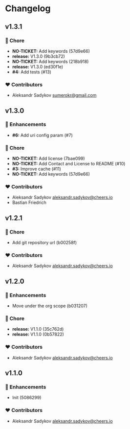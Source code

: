# Changelog


## v1.3.1


### 🏡 Chore

  - **NO-TICKET:** Add keywords (57d9e66)
  - **release:** V1.3.0 (9b3cb72)
  - **NO-TICKET:** Add keywords (218b918)
  - **release:** V1.3.0 (ed30f1e)
  - **#4:** Add tests (#13)

### ❤️  Contributors

- Aleksandr Sadykov <sumerokr@gmail.com>

## v1.3.0


### 🚀 Enhancements

  - **#6:** Add uri config param (#7)

### 🏡 Chore

  - **NO-TICKET:** Add license (7bae099)
  - **NO-TICKET:** Add Contact and License to README (#10)
  - **#3:** Improve cache (#11)
  - **NO-TICKET:** Add keywords (57d9e66)

### ❤️  Contributors

- Aleksandr Sadykov <aleksandr.sadykov@cheers.io>
- Bastian Friedrich

## v1.2.1


### 🏡 Chore

  - Add git repository url (b00258f)

### ❤️  Contributors

- Aleksandr Sadykov <aleksandr.sadykov@cheers.io>

## v1.2.0


### 🚀 Enhancements

  - Move under the org scope (b031207)

### 🏡 Chore

  - **release:** V1.1.0 (35c762d)
  - **release:** V1.1.0 (0b57822)

### ❤️  Contributors

- Aleksandr Sadykov <aleksandr.sadykov@cheers.io>

## v1.1.0


### 🚀 Enhancements

  - Init (5086299)

### ❤️  Contributors

- Aleksandr Sadykov <aleksandr.sadykov@cheers.io>

